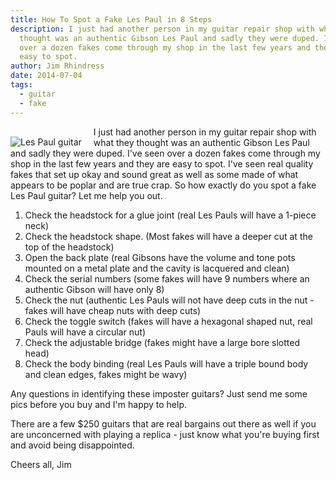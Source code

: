 ```yaml
---
title: How To Spot a Fake Les Paul in 8 Steps
description: I just had another person in my guitar repair shop with what they
  thought was an authentic Gibson Les Paul and sadly they were duped. I've seen
  over a dozen fakes come through my shop in the last few years and they are
  easy to spot.
author: Jim Rhindress
date: 2014-07-04
tags:
  - guitar
  - fake
---
```


<img src="/static/img/les-paul-guitar.jpg" alt="Les Paul guitar" align="left" style="padding-right: 16px; padding-top: 16px;" />

I just had another person in my guitar repair shop with what they thought was an authentic Gibson Les Paul and sadly they were duped. I've seen over a dozen fakes come through my shop in the last few years and they are easy to spot. I've seen real quality fakes that set up okay and sound great as well as some made of what appears to be poplar and are true crap. So how exactly do you spot a fake Les Paul guitar? Let me help you out.

1. Check the headstock for a glue joint (real Les Pauls will have a 1-piece neck)
2. Check the headstock shape. (Most fakes will have a deeper cut at the top of the headstock)
3. Open the back plate (real Gibsons have the volume and tone pots mounted on a metal plate and the cavity is lacquered and clean)
4. Check the serial numbers (some fakes will have 9 numbers where an authentic Gibson will have only 8)
5. Check the nut (authentic Les Pauls will not have deep cuts in the nut - fakes will have cheap nuts with deep cuts)
6. Check the toggle switch (fakes will have a hexagonal shaped nut, real Pauls will have a circular nut)
7. Check the adjustable bridge (fakes might have a large bore slotted head)
8. Check the body binding (real Les Pauls will have a triple bound body and clean edges, fakes might be wavy)

Any questions in identifying these imposter guitars? Just send me some pics before you buy and I'm happy to help.

There are a few $250 guitars that are real bargains out there as well if you are unconcerned with playing a replica - just know what you're buying first and avoid being disappointed.

Cheers all,
Jim
